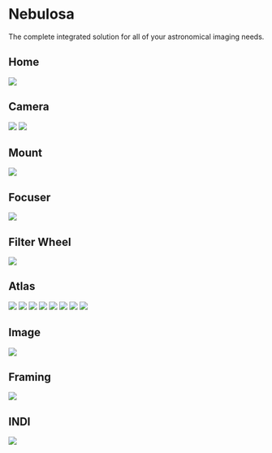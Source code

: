 # Nebulosa

The complete integrated solution for all of your astronomical imaging needs.

## Home

![](home.png)

## Camera

![](camera.1.png)
![](camera.2.png)

## Mount

![](mount.png)

## Focuser

![](focuser.png)

## Filter Wheel

![](filter-wheel.png)

## Atlas

![](atlas.1.png)
![](atlas.2.png)
![](atlas.3.png)
![](atlas.4.png)
![](atlas.5.png)
![](atlas.6.png)
![](atlas.8.png)
![](atlas.9.png)

## Image

![](image.png)

## Framing

![](framing.png)

## INDI

![](indi.png)
